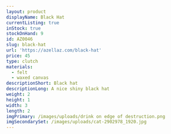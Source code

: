 ```yaml
---
layout: product
displayName: Black Hat
currentListing: true
inStock: true
stockOnHand: 9
id: AZ0046
slug: black-hat
url: 'https://azellaz.com/black-hat'
price: 45
type: clutch
materials:
  - felt
  - waxed canvas
descriptionShort: Black hat
descriptionLong: A nice shiny black hat
weight: 2
height: 1
width: 3
length: 2
imgPrimary: /images/uploads/drink on edge of destruction.png
imgSecondarySet: /images/uploads/cat-2902978_1920.jpg
---
```


